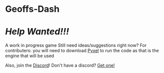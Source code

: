 # Geoffs-Dash

# *Help Wanted!!!*

A work in progress game
Still need ideas/suggestions right now?
For contributers: you will need to download [Pyxel](https://github.com/kitao/pyxel) to run the code as that is the engine that will be used

Also, join the [Discord](https://discord.gg/gg7qgsf)! Don't have a discord? [Get one!](htps://discordapp.com)
